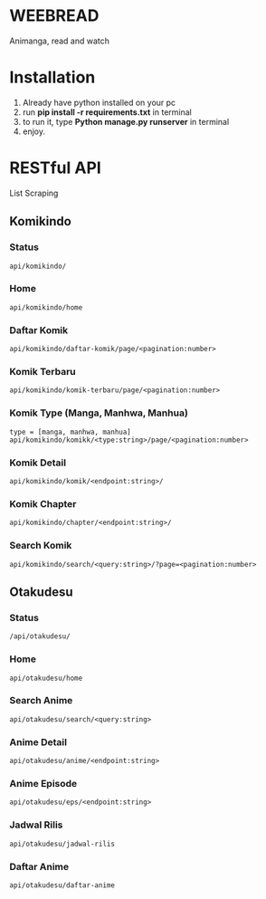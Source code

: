 # WEEBREAD
Animanga, read and watch


# Installation
1. Already have python installed on your pc
2. run **pip install -r requirements.txt** in terminal
3. to run it, type **Python manage.py runserver** in terminal
4. enjoy.


# RESTful API

List Scraping
## Komikindo
### Status
```
api/komikindo/
```
### Home
```
api/komikindo/home
```
### Daftar Komik
```
api/komikindo/daftar-komik/page/<pagination:number>
```
### Komik Terbaru
```
api/komikindo/komik-terbaru/page/<pagination:number>
```
### Komik Type (Manga, Manhwa, Manhua)
```
type = [manga, manhwa, manhua]
api/komikindo/komikk/<type:string>/page/<pagination:number>
```
### Komik Detail
```
api/komikindo/komik/<endpoint:string>/
```
### Komik Chapter
```
api/komikindo/chapter/<endpoint:string>/
```
### Search Komik
```
api/komikindo/search/<query:string>/?page=<pagination:number>
```
## Otakudesu
### Status
```
/api/otakudesu/
```
### Home
```
api/otakudesu/home
```
### Search Anime
```
api/otakudesu/search/<query:string>
```
### Anime Detail
```
api/otakudesu/anime/<endpoint:string>
```
### Anime Episode
```
api/otakudesu/eps/<endpoint:string>
```
### Jadwal Rilis
```
api/otakudesu/jadwal-rilis
```
### Daftar Anime
```
api/otakudesu/daftar-anime
```
